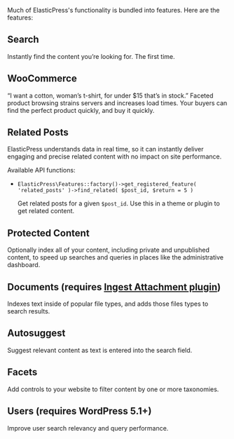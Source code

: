 Much of ElasticPress's functionality is bundled into features. Here are the features:

## Search

Instantly find the content you’re looking for. The first time.

## WooCommerce

“I want a cotton, woman’s t-shirt, for under $15 that’s in stock.” Faceted product browsing strains servers and increases load times. Your buyers can find the perfect product quickly, and buy it quickly.

## Related Posts

ElasticPress understands data in real time, so it can instantly deliver engaging and precise related content with no impact on site performance.

Available API functions:

* `ElasticPress\Features::factory()->get_registered_feature( 'related_posts' )->find_related( $post_id, $return = 5 )`

  Get related posts for a given `$post_id`. Use this in a theme or plugin to get related content.

## Protected Content

Optionally index all of your content, including private and unpublished content, to speed up searches and queries in places like the administrative dashboard.

## Documents (requires [Ingest Attachment plugin](https://www.elastic.co/guide/en/elasticsearch/plugins/master/ingest-attachment.html))

Indexes text inside of popular file types, and adds those files types to search results.

## Autosuggest

Suggest relevant content as text is entered into the search field.

## Facets

Add controls to your website to filter content by one or more taxonomies.

## Users (requires WordPress 5.1+)

Improve user search relevancy and query performance.